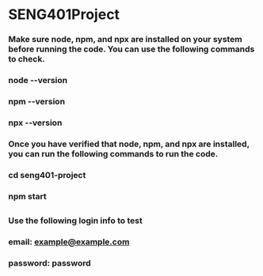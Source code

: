 # SENG401Project

### Make sure node, npm, and npx are installed on your system before running the code. You can use the following commands to check. 
### node --version
### npm --version
### npx --version

### Once you have verified that node, npm, and npx are installed, you can run the following commands to run the code.
### cd seng401-project
### npm start
## 
### Use the following login info to test
### email: example@example.com
### password: password
